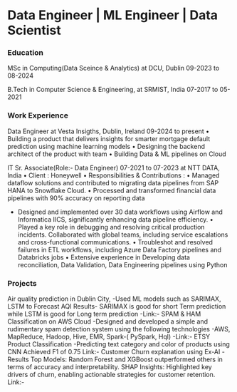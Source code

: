 # Data Engineer | ML Engineer | Data Scientist

### Education
MSc in Computing(Data Sceince & Analytics) at DCU, Dublin
09-2023 to 08-2024

B.Tech in Computer Science & Engineering, at SRMIST, India
07-2017 to 05-2021

### Work Experience
Data Engineer at Vesta Insigths, Dublin, Ireland
09-2024 to present
• Building a product that delivers insights for smarter mortgage default prediction using machine learning models
• Designing the backend architect of the product with team
• Building Data & ML pipelines on Cloud


IT Sr. Associate(Role:- Data Engineer)
07-2021 to 07-2023
at NTT DATA, India
• Client : Honeywell
• Responsibilities & Contributions :
• Managed dataflow solutions and contributed to migrating data pipelines from SAP HANA to Snowflake Cloud.
• Processed and transformed financial data pipelines with 90% accuracy on reporting data
- Designed and implemented over 30 data workflows using Airflow and Informatica IICS, significantly enhancing data
  pipeline efficiency.
• Played a key role in debugging and resolving critical production incidents. Collaborated with global teams, including
  service escalations and cross-functional communications.
• Troubleshot and resolved failures in ETL workflows, including Azure Data Factory pipelines and Databricks jobs
• Extensive experience in Developing data reconciliation, Data Validation, Data Engineering pipelines using Python

### Projects
Air quality prediction in Dublin City, 
-Used ML models such as SARIMAX, LSTM to Forecast AQI
Results-
SARIMAX is good for short Term prediction while LSTM is good for Long term prediction
-Link:-
SPAM & HAM Classification on AWS Cloud
-Designed and developed a simple and rudimentary spam detection system using the following technologies
-AWS, MapReduce, Hadoop, Hive, EMR, Spark-( PySpark, Hql)
-Link:-
ETSY Product Classification
-Predicting text category and color of products using CNN Achieved F1 of 0.75
Link:-
Customer Churn explanation using Ex-AI
-Results
Top Models: Random Forest and XGBoost outperformed others in terms of accuracy and interpretability.
SHAP Insights: Highlighted key drivers of churn, enabling actionable strategies for customer retention.
Link:-


